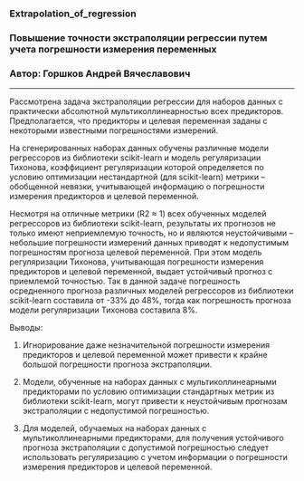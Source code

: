 ### Extrapolation_of_regression

### Повышение точности экстраполяции регрессии путем учета погрешности измерения переменных
### Автор: Горшков Андрей Вячеславович
------------------------------------------

Рассмотрена задача экстраполяции регрессии для наборов данных с практически абсолютной мультиколлинеарностью всех предикторов. Предполагается, что предикторы и целевая переменная заданы с некоторыми известными погрешностями измерений.

На сгенерированных наборах данных обучены различные модели регрессоров из библиотеки scikit-learn и модель регуляризации Тихонова, коэффициент регуляризации которой определяется по условию оптимизации нестандартной (для scikit-learn) метрики – обобщенной невязки, учитывающей информацию о погрешности измерения предикторов и целевой переменной.

Несмотря на отличные метрики (R2 ≈ 1) всех обученных моделей регрессоров из библиотеки scikit-learn, результаты их прогнозов не только имеют неприемлемую точность, но и являются неустойчивыми – небольшие погрешности измерений данных приводят к недопустимым погрешностям прогноза целевой переменной. При этом модель регуляризации Тихонова, учитывающая погрешности измерения предикторов и целевой переменной, выдает устойчивый прогноз с приемлемой точностью. Так в данной задаче погрешность осредненного прогноза различных моделей регрессоров из библиотеки scikit-learn составила от -33% до 48%, тогда как погрешность прогноза модели регуляризации Тихонова составила 8%.

Выводы:
1. Игнорирование даже незначительной погрешности измерения предикторов и целевой переменной может привести к крайне большой погрешности прогноза экстраполяции.

2. Модели, обученные на наборах данных с мультиколлинеарными предикторами по условию оптимизации стандартных метрик из библиотеки scikit-learn, могут привести к неустойчивым прогнозам экстраполяции с недопустимой погрешностью.

3. Для моделей, обучаемых на наборах данных с мультиколлинеарными предикторами, для получения устойчивого прогноза экстраполяции с допустимой погрешностью следует использовать регуляризацию с учетом информации о погрешности измерения предикторов и целевой переменной.
